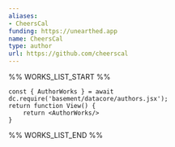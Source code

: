 ```yaml
---
aliases:
- CheersCal
funding: https://unearthed.app
name: CheersCal
type: author
url: https://github.com/cheerscal
---
```



%% WORKS_LIST_START %%

```datacorejsx
const { AuthorWorks } = await dc.require('basement/datacore/authors.jsx');
return function View() {
    return <AuthorWorks/>
}
```
%% WORKS_LIST_END %%